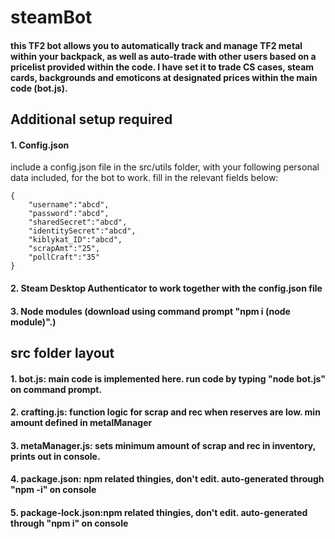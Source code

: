 # steamBot
#### this TF2 bot allows you to automatically track and manage TF2 metal within your backpack, as well as auto-trade with other users based on a pricelist provided within the code. I have set it to trade CS cases, steam cards, backgrounds and emoticons at designated prices within the main code (bot.js).   

## Additional setup required

  #### 1. Config.json 
include a config.json file in the src/utils folder, with your following personal data included, for the bot to work.
fill in the relevant fields below:
```
{
	"username":"abcd",
	"password":"abcd",
	"sharedSecret":"abcd", 
	"identitySecret":"abcd",
	"kiblykat_ID":"abcd",
	"scrapAmt":"25",
	"pollCraft":"35"
}
```
  #### 2. Steam Desktop Authenticator to work together with the config.json file
  #### 3. Node modules (download using command prompt "npm i (node module)".)

## src folder layout

 #### 1. bot.js: main code is implemented here. run code by typing "node bot.js" on command prompt.
 #### 2. crafting.js: function logic for scrap and rec when reserves are low. min amount defined in metalManager
 #### 3. metaManager.js: sets minimum amount of scrap and rec in inventory, prints out in console.
 #### 4. package.json: npm related thingies, don't edit. auto-generated through "npm -i" on console
 #### 5. package-lock.json:npm related thingies, don't edit. auto-generated through "npm i" on console 
